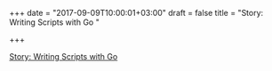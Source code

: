 +++
date = "2017-09-09T10:00:01+03:00"
draft = false
title = "Story: Writing Scripts with Go  "

+++

<p><a href="https://gist.github.com/posener/73ffd326d88483df6b1cb66e8ed1e0bd">Story: Writing Scripts with Go  </a></p>